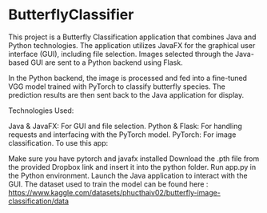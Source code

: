 # ButterflyClassifier

This project is a Butterfly Classification application that combines Java and Python technologies. The application utilizes JavaFX for the graphical user interface (GUI), including file selection. Images selected through the Java-based GUI are sent to a Python backend using Flask.

In the Python backend, the image is processed and fed into a fine-tuned VGG model trained with PyTorch to classify butterfly species. The prediction results are then sent back to the Java application for display.

Technologies Used:

Java & JavaFX: For GUI and file selection.
Python & Flask: For handling requests and interfacing with the PyTorch model.
PyTorch: For image classification.
To use this app:

Make sure you have pytorch and javafx installed
Download the .pth file from the provided Dropbox link and insert it into the python folder.
Run app.py in the Python environment.
Launch the Java application to interact with the GUI.
The dataset used to train the model can be found here : https://www.kaggle.com/datasets/phucthaiv02/butterfly-image-classification/data
